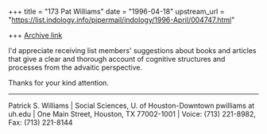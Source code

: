+++
title = "173 Pat Williams"
date = "1996-04-18"
upstream_url = "https://list.indology.info/pipermail/indology/1996-April/004747.html"

+++
[Archive link](https://list.indology.info/pipermail/indology/1996-April/004747.html)

I'd appreciate receiving list members' suggestions about books and
articles that give a clear and thorough account of cognitive structures
and processes from the advaitic perspective.

Thanks for your kind attention.
_________________________________________________________
Patrick S. Williams	| Social Sciences, U. of Houston-Downtown
pwilliams at uh.edu	| One Main Street, Houston, TX 77002-1001
			| Voice: (713) 221-8982, Fax: (713) 221-8144





